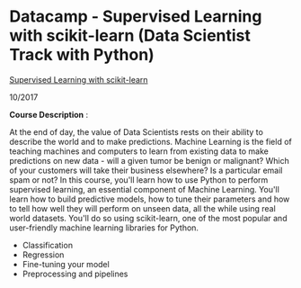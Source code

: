 # Datacamp - Supervised Learning with scikit-learn (Data Scientist Track with Python)  
[Supervised Learning with scikit-learn](https://www.datacamp.com/courses/supervised-learning-with-scikit-learn)

10/2017  

**Course Description** :

At the end of day, the value of Data Scientists rests on their ability to describe the world and to make predictions. Machine Learning is the field of teaching machines and computers to learn from existing data to make predictions on new data - will a given tumor be benign or malignant? Which of your customers will take their business elsewhere? Is a particular email spam or not? In this course, you'll learn how to use Python to perform supervised learning, an essential component of Machine Learning. You'll learn how to build predictive models, how to tune their parameters and how to tell how well they will perform on unseen data, all the while using real world datasets. You'll do so using scikit-learn, one of the most popular and user-friendly machine learning libraries for Python.  

- Classification
- Regression
- Fine-tuning your model
- Preprocessing and pipelines